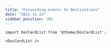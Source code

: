 ```yaml
---
title: "Forwarding events to Destinations"
date: "2021-11-23"
sidebar_position: 100
---
```


```mdx-code-block
import DocCardList from '@theme/DocCardList';

<DocCardList />
```
